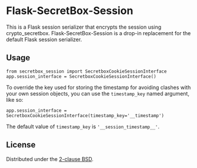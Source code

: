 Flask-SecretBox-Session
=======================

This is a Flask session serializer that encrypts the session using crypto_secretbox.
Flask-SecretBox-Session is a drop-in replacement for the default Flask session serializer.

Usage
-----

    from secretbox_session import SecretboxCookieSessionInterface
    app.session_interface = SecretboxCookieSessionInterface()

To override the key used for storing the timestamp for avoiding clashes with
your own session objects, you can use the `timestamp_key` named argument, like
so:

    app.session_interface = SecretboxCookieSessionInterface(timestamp_key='__timestamp')

The default value of `timestamp_key` is `'__session_timestamp__'`.

License
-------
Distributed under the [2-clause BSD](http://opensource.org/licenses/BSD-2-Clause).
